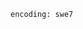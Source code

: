<!-- usedin: [ _includes/_inlines/Deployment/Rails/rails-stacks/rails-stacks_mysql-v1.md] -->

```
encoding: swe7
```
